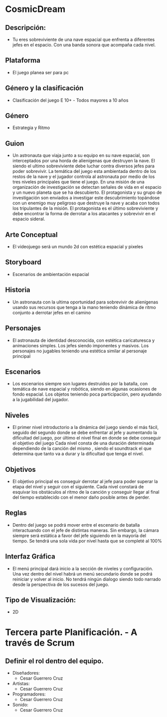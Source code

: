 # CosmicDream
## Descripción: 
* Tu eres sobreviviente de una nave espacial que enfrenta a diferentes jefes en el espacio. Con una banda sonora que acompaña cada nivel.  

## Plataforma 
* El juego planea ser para pc  

## Género y la clasificación 
* Clasificación del juego 
  E 10+ - Todos mayores a 10 años

## Género 
* Estrategia y Ritmo 

## Guion 
* Un astronauta que viaja junto a su equipo en su nave espacial, son interceptados por una horda de alienígenas que destruyen la nave. El siendo el ultimo sobreviviente debe luchar contra diversos jefes para poder sobrevivir. La temática del juego esta ambientada dentro de los restos de la nave y el jugador controla al astronauta por medio de los tres niveles principales que tiene el juego. En una misión de una organización de investigación se detectan señales de vida en el espacio y un nuevo planeta que se ha descubierto. El protagonista y su grupo de investigación son enviados a investigar este descubrimiento topándose con un enemigo muy peligroso que destruye la nave y acaba con todos los tripulantes de la misión. El protagonista es el último sobreviviente y debe encontrar la forma de derrotar a los atacantes y sobrevivir en el espacio sideral. 

## Arte Conceptual 
* El videojuego será un mundo 2d con estética espacial y pixeles  

## Storyboard 
* Escenarios de ambientación espacial 
 
## Historia 
* Un astronauta con la ultima oportunidad para sobrevivir de alienígenas usando sus recursos que tenga a la mano teniendo dinámica de ritmo conjunto a derrotar jefes en el camino 

## Personajes 
* El astronauta de identidad desconocida, con estética caricaturesca y animaciones simples. Los jefes siendo imponentes y masivos. Los personajes no jugables teniendo una estética similar al personaje principal

  

## Escenarios 
* Los escenarios siempre son lugares destruidos por la batalla, con temática de nave espacial y robótica, siendo en algunas ocasiones de fondo espacial. Los objetos teniendo poca participación, pero ayudando a la jugabilidad del jugador. 

## Niveles 
* El primer nivel introductorio a la dinámica del juego siendo el más fácil, seguido del segundo donde se debe enfrentar al jefe y aumentando la dificultad del juego, por último el nivel final en donde se debe conseguir el objetivo del juego  Cada nivel consta de una duración determinada dependiendo de la canción del mismo , siendo el soundtrack el que determina que tanto va a durar y la dificultad que tenga el nivel.

## Objetivos 
* El objetivo principal es conseguir derrotar al jefe para poder superar la etapa del nivel y seguir con el siguiente. Cada nivel constará de esquivar los obstáculos al ritmo de la canción y conseguir llegar al final del tiempo establecido con el menor daño posible antes de perder.

## Reglas 
* Dentro del juego se podrá mover entre el escenario de batalla interactuando con el jefe de distintas maneras. Sin embargo, la cámara siempre será estática a favor del jefe siguiendo en la mayoría del tiempo. Se tendrá una sola vida por nivel hasta que se completé al 100% 

## Interfaz Gráfica 
* El menú principal dará inicio a la sección de niveles y configuración. Una vez dentro del nivel habrá un menú secundario donde se podrá reiniciar y volver al inicio. No tendrá ningún dialogo siendo todo narrado desde la perspectiva de los sucesos del juego. 

## Tipo de Visualización: 
* 2D 

# Tercera parte Planificación. - A través de Scrum 

## Definir el rol dentro del equipo. 
* Diseñadores:  
  * Cesar Guerrero Cruz 
* Artistas: 
  * Cesar Guerrero Cruz 
* Programadores: 
  * Cesar Guerrero Cruz 
* Sonido:
  * Cesar Guerrero Cruz 
 	 

